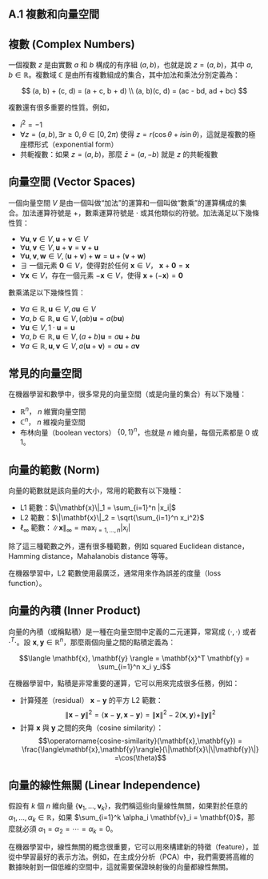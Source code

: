 ## A.1 複數和向量空間

## 複數 (Complex Numbers)

一個複數 $z$ 是由實數 $a$ 和 $b$ 構成的有序組 $(a, b)$，也就是說 $z = (a, b)$，其中 $a, b \in \mathbb{R}$。複數域 $\mathbb{C}$ 是由所有複數組成的集合，其中加法和乘法分別定義為：

$$
(a, b) + (c, d) = (a + c, b + d) \\
(a, b)(c, d) = (ac - bd, ad + bc)
$$ 

複數還有很多重要的性質。例如，

- $i^2 = -1$
- $\forall z = (a, b), \exists r \geq 0, \theta \in [0, 2\pi)$ 使得 $z = r(\cos \theta + i\sin \theta)$，這就是複數的極座標形式（exponential form）
- 共軛複數：如果 $z = (a, b)$，那麼 $\bar{z} = (a, -b)$ 就是 $z$ 的共軛複數

## 向量空間 (Vector Spaces)

一個向量空間 $V$ 是由一個叫做“加法”的運算和一個叫做“數乘”的運算構成的集合。加法運算符號是 $+$，數乘運算符號是 $\cdot$ 或其他類似的符號。加法滿足以下幾條性質：

- $\forall \mathbf{u}, \mathbf{v} \in V, \mathbf{u} + \mathbf{v} \in V$
- $\forall \mathbf{u}, \mathbf{v} \in V, \mathbf{u} + \mathbf{v} = \mathbf{v} + \mathbf{u}$
- $\forall \mathbf{u}, \mathbf{v}, \mathbf{w} \in V, (\mathbf{u} + \mathbf{v}) + \mathbf{w} = \mathbf{u} + (\mathbf{v} + \mathbf{w})$
- $\exists$ 一個元素 $\mathbf{0} \in V$，使得對於任何 $\mathbf{x} \in V$， $\mathbf{x} + \mathbf{0} = \mathbf{x}$
- $\forall \mathbf{x} \in V$，存在一個元素 $-\mathbf{x} \in V$，使得 $\mathbf{x} + (-\mathbf{x}) = \mathbf{0}$

數乘滿足以下幾條性質：

- $\forall a \in \mathbb{R}, \mathbf{u} \in V, a \mathbf{u} \in V$
- $\forall a, b \in \mathbb{R}, \mathbf{u} \in V, (ab) \mathbf{u} = a(b\mathbf{u})$
- $\forall \mathbf{u} \in V, 1 \cdot \mathbf{u} = \mathbf{u}$
- $\forall a, b \in \mathbb{R}, \mathbf{u} \in V, (a+b)\mathbf{u} = a\mathbf{u} + b\mathbf{u}$
- $\forall a \in \mathbb{R}, \mathbf{u}, \mathbf{v} \in V, a(\mathbf{u} + \mathbf{v}) = a\mathbf{u} + a\mathbf{v}$

## 常見的向量空間

在機器學習和數學中，很多常見的向量空間（或是向量的集合）有以下幾種：

- $\mathbb{R}^n$， $n$ 維實向量空間
- $\mathbb{C}^n$， $n$ 維複向量空間
- 布林向量（boolean vectors） $\{0,1\}^n$，也就是 $n$ 維向量，每個元素都是 $0$ 或 $1$。

## 向量的範數 (Norm)

向量的範數就是該向量的大小，常用的範數有以下幾種：

- L1 範數：$\|\mathbf{x}\|_1 = \sum_{i=1}^n |x_i|$
- L2 範數：$\|\mathbf{x}\|_2 = \sqrt{\sum_{i=1}^n x_i^2}$
- $\ell_{\infty}$ 範數：$\|\mathbf{x}\|_{\infty} = \max_{i=1,\ldots,n} |x_i|$

除了這三種範數之外，還有很多種範數，例如 squared Euclidean distance，Hamming distance，Mahalanobis distance 等等。

在機器學習中，L2 範數使用最廣泛，通常用來作為誤差的度量（loss function）。

## 向量的內積 (Inner Product)

向量的內積（或稱點積）是一種在向量空間中定義的二元運算，常寫成 $\langle \cdot, \cdot \rangle$ 或者 $\cdot^T \cdot$。設 $\mathbf{x}, \mathbf{y} \in \mathbb{R}^n$，那麼兩個向量之間的點積定義為：

$$\langle \mathbf{x}, \mathbf{y} \rangle = \mathbf{x}^T \mathbf{y} = \sum_{i=1}^n x_i y_i$$

在機器學習中，點積是非常重要的運算，它可以用來完成很多任務，例如：

- 計算殘差（residual） $\mathbf{x} - \mathbf{y}$ 的平方 L2 範數：$$\|\mathbf{x} - \mathbf{y}\|^2 = \langle \mathbf{x} - \mathbf{y}, \mathbf{x} - \mathbf{y} \rangle = \|\mathbf{x}\|^2 - 2 \langle \mathbf{x}, \mathbf{y} \rangle + \|\mathbf{y}\|^2$$
- 計算 $\mathbf{x}$ 與 $\mathbf{y}$ 之間的夾角（cosine similarity）：$$\operatorname{cosine-similarity}(\mathbf{x},\mathbf{y}) = \frac{\langle\mathbf{x},\mathbf{y}\rangle}{\|\mathbf{x}\|\|\mathbf{y}\|} =\cos(\theta)$$

## 向量的線性無關 (Linear Independence)

假設有 $k$ 個 $n$ 維向量 $\{\mathbf{v}_1, \ldots, \mathbf{v}_k\}$，我們稱這些向量線性無關，如果對於任意的 $\alpha_1,\ldots, \alpha_k\in\mathbb{R}$，如果 $\sum_{i=1}^k \alpha_i \mathbf{v}_i = \mathbf{0}$，那麼就必須 $\alpha_1 = \alpha_2 = \cdots = \alpha_k = 0$。

在機器學習中，線性無關的概念很重要，它可以用來構建新的特徵（feature），並從中學習最好的表示方法。例如，在主成分分析（PCA）中，我們需要將高維的數據映射到一個低維的空間中，這就需要保證映射後的向量都線性無關。